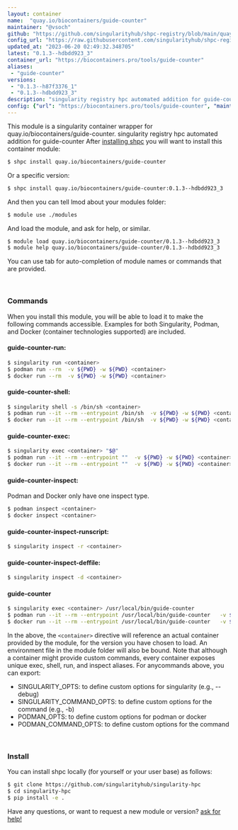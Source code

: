 ```yaml
---
layout: container
name:  "quay.io/biocontainers/guide-counter"
maintainer: "@vsoch"
github: "https://github.com/singularityhub/shpc-registry/blob/main/quay.io/biocontainers/guide-counter/container.yaml"
config_url: "https://raw.githubusercontent.com/singularityhub/shpc-registry/main/quay.io/biocontainers/guide-counter/container.yaml"
updated_at: "2023-06-20 02:49:32.348705"
latest: "0.1.3--hdbdd923_3"
container_url: "https://biocontainers.pro/tools/guide-counter"
aliases:
 - "guide-counter"
versions:
 - "0.1.3--h87f3376_1"
 - "0.1.3--hdbdd923_3"
description: "singularity registry hpc automated addition for guide-counter"
config: {"url": "https://biocontainers.pro/tools/guide-counter", "maintainer": "@vsoch", "description": "singularity registry hpc automated addition for guide-counter", "latest": {"0.1.3--hdbdd923_3": "sha256:3732663b4b3e6c69fdbcfb99be623a3ff8f26ab36daa12344cc5261e6b6b2f10"}, "tags": {"0.1.3--h87f3376_1": "sha256:e35be03a49a9317b76cec69dd2dce458e8641f942786ba12d2b98f5938ebeb83", "0.1.3--hdbdd923_3": "sha256:3732663b4b3e6c69fdbcfb99be623a3ff8f26ab36daa12344cc5261e6b6b2f10"}, "docker": "quay.io/biocontainers/guide-counter", "aliases": {"guide-counter": "/usr/local/bin/guide-counter"}}
---
```


This module is a singularity container wrapper for quay.io/biocontainers/guide-counter.
singularity registry hpc automated addition for guide-counter
After [installing shpc](#install) you will want to install this container module:


```bash
$ shpc install quay.io/biocontainers/guide-counter
```

Or a specific version:

```bash
$ shpc install quay.io/biocontainers/guide-counter:0.1.3--hdbdd923_3
```

And then you can tell lmod about your modules folder:

```bash
$ module use ./modules
```

And load the module, and ask for help, or similar.

```bash
$ module load quay.io/biocontainers/guide-counter/0.1.3--hdbdd923_3
$ module help quay.io/biocontainers/guide-counter/0.1.3--hdbdd923_3
```

You can use tab for auto-completion of module names or commands that are provided.

<br>

### Commands

When you install this module, you will be able to load it to make the following commands accessible.
Examples for both Singularity, Podman, and Docker (container technologies supported) are included.

#### guide-counter-run:

```bash
$ singularity run <container>
$ podman run --rm  -v ${PWD} -w ${PWD} <container>
$ docker run --rm  -v ${PWD} -w ${PWD} <container>
```

#### guide-counter-shell:

```bash
$ singularity shell -s /bin/sh <container>
$ podman run --it --rm --entrypoint /bin/sh  -v ${PWD} -w ${PWD} <container>
$ docker run --it --rm --entrypoint /bin/sh  -v ${PWD} -w ${PWD} <container>
```

#### guide-counter-exec:

```bash
$ singularity exec <container> "$@"
$ podman run --it --rm --entrypoint ""  -v ${PWD} -w ${PWD} <container> "$@"
$ docker run --it --rm --entrypoint ""  -v ${PWD} -w ${PWD} <container> "$@"
```

#### guide-counter-inspect:

Podman and Docker only have one inspect type.

```bash
$ podman inspect <container>
$ docker inspect <container>
```

#### guide-counter-inspect-runscript:

```bash
$ singularity inspect -r <container>
```

#### guide-counter-inspect-deffile:

```bash
$ singularity inspect -d <container>
```


#### guide-counter

```bash
$ singularity exec <container> /usr/local/bin/guide-counter
$ podman run --it --rm --entrypoint /usr/local/bin/guide-counter   -v ${PWD} -w ${PWD} <container> -c " $@"
$ docker run --it --rm --entrypoint /usr/local/bin/guide-counter   -v ${PWD} -w ${PWD} <container> -c " $@"
```



In the above, the `<container>` directive will reference an actual container provided
by the module, for the version you have chosen to load. An environment file in the
module folder will also be bound. Note that although a container
might provide custom commands, every container exposes unique exec, shell, run, and
inspect aliases. For anycommands above, you can export:

 - SINGULARITY_OPTS: to define custom options for singularity (e.g., --debug)
 - SINGULARITY_COMMAND_OPTS: to define custom options for the command (e.g., -b)
 - PODMAN_OPTS: to define custom options for podman or docker
 - PODMAN_COMMAND_OPTS: to define custom options for the command

<br>

### Install

You can install shpc locally (for yourself or your user base) as follows:

```bash
$ git clone https://github.com/singularityhub/singularity-hpc
$ cd singularity-hpc
$ pip install -e .
```

Have any questions, or want to request a new module or version? [ask for help!](https://github.com/singularityhub/singularity-hpc/issues)